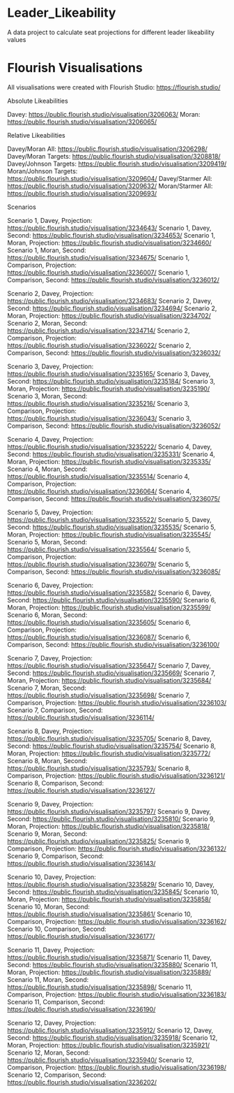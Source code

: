 # Leader_Likeability
A data project to calculate seat projections for different leader likeability values

# Flourish Visualisations

All visualisations were created with Flourish Studio: https://flourish.studio/

Absolute Likeabilities

Davey: https://public.flourish.studio/visualisation/3206063/
Moran: https://public.flourish.studio/visualisation/3206065/

Relative Likeabilities

Davey/Moran All: https://public.flourish.studio/visualisation/3206298/
Davey/Moran Targets: https://public.flourish.studio/visualisation/3208818/
Davey/Johnson Targets: https://public.flourish.studio/visualisation/3209419/
Moran/Johnson Targets: https://public.flourish.studio/visualisation/3209604/
Davey/Starmer All: https://public.flourish.studio/visualisation/3209632/
Moran/Starmer All: https://public.flourish.studio/visualisation/3209693/

Scenarios

Scenario 1, Davey, Projection: https://public.flourish.studio/visualisation/3234643/
Scenario 1, Davey, Second: https://public.flourish.studio/visualisation/3234653/
Scenario 1, Moran, Projection: https://public.flourish.studio/visualisation/3234660/
Scenario 1, Moran, Second: https://public.flourish.studio/visualisation/3234675/
Scenario 1, Comparison, Projection: https://public.flourish.studio/visualisation/3236007/
Scenario 1, Comparison, Second: https://public.flourish.studio/visualisation/3236012/

Scenario 2, Davey, Projection: https://public.flourish.studio/visualisation/3234683/ 
Scenario 2, Davey, Second: https://public.flourish.studio/visualisation/3234694/ 
Scenario 2, Moran, Projection: https://public.flourish.studio/visualisation/3234702/
Scenario 2, Moran, Second: https://public.flourish.studio/visualisation/3234714/ 
Scenario 2, Comparison, Projection: https://public.flourish.studio/visualisation/3236022/ 
Scenario 2, Comparison, Second: https://public.flourish.studio/visualisation/3236032/

Scenario 3, Davey, Projection: https://public.flourish.studio/visualisation/3235165/ 
Scenario 3, Davey, Second: https://public.flourish.studio/visualisation/3235184/ 
Scenario 3, Moran, Projection: https://public.flourish.studio/visualisation/3235190/ 
Scenario 3, Moran, Second: https://public.flourish.studio/visualisation/3235216/ 
Scenario 3, Comparison, Projection: https://public.flourish.studio/visualisation/3236043/ 
Scenario 3, Comparison, Second: https://public.flourish.studio/visualisation/3236052/ 

Scenario 4, Davey, Projection: https://public.flourish.studio/visualisation/3235222/
Scenario 4, Davey, Second: https://public.flourish.studio/visualisation/3235331/
Scenario 4, Moran, Projection: https://public.flourish.studio/visualisation/3235335/
Scenario 4, Moran, Second: https://public.flourish.studio/visualisation/3235514/ 
Scenario 4, Comparison, Projection: https://public.flourish.studio/visualisation/3236064/
Scenario 4, Comparison, Second: https://public.flourish.studio/visualisation/3236075/

Scenario 5, Davey, Projection: https://public.flourish.studio/visualisation/3235522/
Scenario 5, Davey, Second: https://public.flourish.studio/visualisation/3235535/
Scenario 5, Moran, Projection: https://public.flourish.studio/visualisation/3235545/
Scenario 5, Moran, Second: https://public.flourish.studio/visualisation/3235564/ 
Scenario 5, Comparison, Projection: https://public.flourish.studio/visualisation/3236079/ 
Scenario 5, Comparison, Second: https://public.flourish.studio/visualisation/3236085/ 

Scenario 6, Davey, Projection: https://public.flourish.studio/visualisation/3235582/
Scenario 6, Davey, Second: https://public.flourish.studio/visualisation/3235590/
Scenario 6, Moran, Projection: https://public.flourish.studio/visualisation/3235599/ 
Scenario 6, Moran, Second: https://public.flourish.studio/visualisation/3235605/ 
Scenario 6, Comparison, Projection: https://public.flourish.studio/visualisation/3236087/
Scenario 6, Comparison, Second: https://public.flourish.studio/visualisation/3236100/ 

Scenario 7, Davey, Projection: https://public.flourish.studio/visualisation/3235647/
Scenario 7, Davey, Second: https://public.flourish.studio/visualisation/3235669/
Scenario 7, Moran, Projection: https://public.flourish.studio/visualisation/3235684/ 
Scenario 7, Moran, Second: https://public.flourish.studio/visualisation/3235698/ 
Scenario 7, Comparison, Projection: https://public.flourish.studio/visualisation/3236103/
Scenario 7, Comparison, Second: https://public.flourish.studio/visualisation/3236114/

Scenario 8, Davey, Projection: https://public.flourish.studio/visualisation/3235705/
Scenario 8, Davey, Second: https://public.flourish.studio/visualisation/3235754/
Scenario 8, Moran, Projection: https://public.flourish.studio/visualisation/3235772/
Scenario 8, Moran, Second: https://public.flourish.studio/visualisation/3235793/ 
Scenario 8, Comparison, Projection: https://public.flourish.studio/visualisation/3236121/
Scenario 8, Comparison, Second: https://public.flourish.studio/visualisation/3236127/

Scenario 9, Davey, Projection: https://public.flourish.studio/visualisation/3235797/
Scenario 9, Davey, Second: https://public.flourish.studio/visualisation/3235810/ 
Scenario 9, Moran, Projection: https://public.flourish.studio/visualisation/3235818/ 
Scenario 9, Moran, Second: https://public.flourish.studio/visualisation/3235825/ 
Scenario 9, Comparison, Projection: https://public.flourish.studio/visualisation/3236132/ 
Scenario 9, Comparison, Second: https://public.flourish.studio/visualisation/3236143/ 

Scenario 10, Davey, Projection: https://public.flourish.studio/visualisation/3235829/ 
Scenario 10, Davey, Second: https://public.flourish.studio/visualisation/3235845/ 
Scenario 10, Moran, Projection: https://public.flourish.studio/visualisation/3235858/ 
Scenario 10, Moran, Second: https://public.flourish.studio/visualisation/3235861/ 
Scenario 10, Comparison, Projection: https://public.flourish.studio/visualisation/3236162/ 
Scenario 10, Comparison, Second: https://public.flourish.studio/visualisation/3236177/ 

Scenario 11, Davey, Projection: https://public.flourish.studio/visualisation/3235871/
Scenario 11, Davey, Second: https://public.flourish.studio/visualisation/3235880/ 
Scenario 11, Moran, Projection: https://public.flourish.studio/visualisation/3235889/ 
Scenario 11, Moran, Second: https://public.flourish.studio/visualisation/3235898/ 
Scenario 11, Comparison, Projection: https://public.flourish.studio/visualisation/3236183/ 
Scenario 11, Comparison, Second: https://public.flourish.studio/visualisation/3236190/ 

Scenario 12, Davey, Projection: https://public.flourish.studio/visualisation/3235912/
Scenario 12, Davey, Second: https://public.flourish.studio/visualisation/3235918/ 
Scenario 12, Moran, Projection: https://public.flourish.studio/visualisation/3235921/ 
Scenario 12, Moran, Second: https://public.flourish.studio/visualisation/3235940/ 
Scenario 12, Comparison, Projection: https://public.flourish.studio/visualisation/3236198/
Scenario 12, Comparison, Second: https://public.flourish.studio/visualisation/3236202/ 